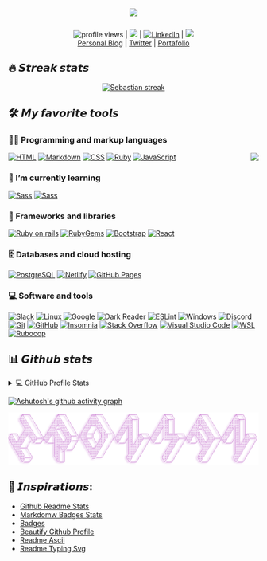 <h1 align="center">
  <a href="https://git.io/typing-svg">
    <img src="https://readme-typing-svg.herokuapp.com/?lines=Hello,+There!+👋;This+is+Sebastian....;Nice+to+meet+you!&center=true&size=30">
  </a>
</h1>

<p align="center">
  <img src="https://gpvc.arturio.dev/sebastianterleira" alt="profile views"> | 
  <a href="https://twitter.com/intent/follow?screen_name=SebastianTerlei&tw_p=followbutton"><img src="https://img.shields.io/twitter/follow/SebastianTerlei?label=%40SebastianTerlei&style=social"></a>  | 
  <a href="https://www.linkedin.com/in/sebastian-terleira-8773a4247/"><img alt="LinkedIn" src="https://img.shields.io/badge/LinkedIn-blue.svg?logo=LinkedIn&logoColor=white"></a> | 
  <a href="https://www.codewars.com/users/SebastianTerleira"><img src="https://www.codewars.com/users/SebastianTerleira/badges/micro"></br></a> 
<a href="https://sebastianterdev.netlify.app">Personal Blog</a> |
<a href="https://twitter.com/intent/follow?screen_name=SebastianTerlei&tw_p=followbutton">Twitter</a> | <a href="https://st-portafolio-dev.netlify.app/">Portafolio</a> 
</p>

## 🔥 𝙎𝙩𝙧𝙚𝙖𝙠 𝙨𝙩𝙖𝙩𝙨

<!-- GitHub Readme Streak Stats - https://github.com/SebastianTerleira/github-readme-streak-stats -->
<p align="center">
  <a href="https://github.com/SebastianTerleira/github-readme-streak-stats">
    <img title="🔥 Get streak stats for your profile at git.io/streak-stats" alt="Sebastian streak" src="https://streak-stats.demolab.com/?user=SebastianTerleira&theme=react&border=61dafb&hide_border=true"/>
  </a>
</p>

<!-- Some badges are from https://github.com/Ileriayo/markdown-badges -->

## 🛠️ 𝙈𝙮 𝙛𝙖𝙫𝙤𝙧𝙞𝙩𝙚 𝙩𝙤𝙤𝙡𝙨


### 👨‍💻 Programming and markup languages
<img align="right" src="https://media1.giphy.com/media/13HgwGsXF0aiGY/giphy.gif" />
<p>
    <a href="https://github.com/search?q=user%3ASebastianTerleira+language%3Ahtml"><img alt="HTML" src="https://img.shields.io/badge/HTML-E34F26.svg?logo=html5&logoColor=white"></a>
    <a href="https://github.com/search?q=user%3ASebastianTerleira+language%3Amarkdown"><img alt="Markdown" src="https://img.shields.io/badge/Markdown-000000.svg?logo=markdown&logoColor=white"></a>
    <a href="https://github.com/search?q=user%3ASebastianTerleira+language%3Acss"><img alt="CSS" src="https://img.shields.io/badge/CSS-1572B6.svg?logo=css3&logoColor=white"></a>
    <a href="https://github.com/search?q=user%3ASebastianTerleira+language%3Asvg"><img alt="Ruby" src="https://img.shields.io/badge/-Ruby-CC0000.svg?logo=ruby&logoColor=CC342D&style=flat"></a>
   <a href="https://github.com/search?q=user%3ASebastianTerleira+language%3Ajavascript"><img alt="JavaScript" src="https://img.shields.io/badge/JavaScript-F7DF1E.svg?logo=javascript&logoColor=black"></a>
</p>

### 🌱 I’m currently learning

<p>
  <a href="https://github.com/search?q=user%3ASebastianTerleira+language%3Asvg"><img alt="Sass" src="https://img.shields.io/badge/-Sass-4A154B.svg?logo=sass&logoColor=white&style=flat%22"></a>
    <a href="https://github.com/search?q=user%3ASebastianTerleira+language%3Asvg"><img alt="Sass" src="https://img.shields.io/badge/-TailwindCSS-0078D6.svg?logo=tailwindcss&logoColor=white&style=flat%22"></a>
</p>


### 🧰 Frameworks and libraries

<p>
  <a href="https://github.com/search?q=user%3ASebastianTerleira+language%3Asvg"><img alt="Ruby on rails" src="https://img.shields.io/badge/-Ruby%20on%20Rails-191919.svg?logo=rubyonrails&logoColor=CC0000&style=flat%22"></a>
    <a href="https://github.com/search?q=user%3ASebastianTerleira+language%3Asvg"><img alt="RubyGems" src="https://img.shields.io/badge/-RubyGems-CC0000.svg?logo=rubygems&logoColor=E9573F&style=flat%22"></a>
    <a href="https://github.com/search?q=user%3ASebastianTerleira+language%3Asvg"><img alt="Bootstrap" src="https://img.shields.io/badge/-Bootstrap-7952B3.svg?logo=bootstrap&logoColor=white&style=flat%22"></a>
    <a href="https://github.com/search?q=user%3ASebastianTerleira+language%3Asvg"><img alt="React" src="https://img.shields.io/badge/-React-61DAFB.svg?logo=react&logoColor=white&style=flat%22"></a>
</p>

### 🗄️ Databases and cloud hosting

<p>
   <a href="#"><img alt="PostgreSQL" src="https://img.shields.io/badge/-PostgreSQL-4169E1.svg?logo=postgresql&logoColor=white&style=flat%22"></a>
   <a href="#"><img alt="Netlify" src="https://img.shields.io/badge/-Netlify-00C7B7.svg?logo=netlify&logoColor=white&style=flat%22"></a>
   <a href="#"><img alt="GitHub Pages" src="https://img.shields.io/badge/GitHub%20Pages-327FC7.svg?logo=github&logoColor=white"></a>
</p>

### 💻 Software and tools

<p>
   <a href="#"><img alt="Slack" src="https://img.shields.io/badge/-Slack-4A154B.svg?logo=slack&logoColor=white&style=flat%22"></a>				          <a href="#"><img alt="Linux" src="https://img.shields.io/badge/-Linux-FCC624.svg?logo=linux&logoColor=white&style=flat%22"></a>
   <a href="#"><img alt="Google" src="https://img.shields.io/badge/-Google-4285F4.svg?logo=google&logoColor=white&style=flat%22"></a>
   <a href="#"><img alt="Dark Reader" src="https://img.shields.io/badge/-Dark%20Reader-141E24?logo=dark-reader&logoColor=white"></a>
   <a href="#"><img alt="ESLint" src="https://img.shields.io/badge/-ESLint-4B32C3.svg?logo=eslint&logoColor=white&style=flat%22"></a>				          <a href="#"><img alt="Windows" src="https://img.shields.io/badge/-Windows-0078D6.svg?logo=windows&logoColor=white&style=flat%22"></a>
   <a href="#"><img alt="Discord" src="https://img.shields.io/badge/-Discord-5865F2.svg?logo=discord&logoColor=white"></a>
   <a href="#"><img alt="Git" src="https://img.shields.io/badge/Git-F05033.svg?logo=git&logoColor=white"></a>
   <a href="#"><img alt="GitHub" src="https://img.shields.io/badge/GitHub-8034A9.svg?logo=github&logoColor=white"></a>                                                    <a href="#"><img alt="Insomnia" src="https://img.shields.io/badge/-Insomnia-4000BF.svg?logo=insomnia&logoColor=white&style=flat%22"></a>
   <a href="#"><img alt="Stack Overflow" src="https://img.shields.io/badge/-Stack%20Overflow-FE7A16?logo=stack-overflow&logoColor=white"></a>
   <a href="#"><img alt="Visual Studio Code" src="https://img.shields.io/badge/Visual%20Studio%20Code-0078d7.svg?logo=visual-studio-code&logoColor=white"></a>
   <a href="#"><img alt="WSL" src="https://img.shields.io/badge/-WSL-4D4D4D.svg?logo=windowsterminal&logoColor=white&style=flat%22"></a>
   <a href="#"><img alt="Rubocop" src="https://img.shields.io/badge/-Rubocop-1c0d02.svg?logo=rubocop&logoColor=white&style=flat%22"></a>
</p>

## 📊 𝙂𝙞𝙩𝙝𝙪𝙗 𝙨𝙩𝙖𝙩𝙨

<!-- https://github.com/anuraghazra/github-readme-stats -->
<details> 
  <summary>💻 GitHub Profile Stats</summary>
  <br/>
  <div aling="center">
  <img align="left" width="400px" src="https://github-readme-stats.vercel.app/api?username=SebastianTerleira&show_icons=true&theme=react&border=61dafb&hide_border=true" alt="Sebastian Top Languages" />
  <a href="https://github.com/anuraghazra/github-readme-stats"><img align="right" width="310px" alt="Sebastian Top Languages" src="https://github-readme-stats.vercel.app/api/top-langs/?username=SebastianTerleira&langs_count=8&layout=compact&theme=react&border=61dafb&hide_border=true" /></a>
  </div>
  <br/><br/><br/><br/><br/><br/><br/><br/><br/>
  <b>Note:</b> Top languages is only a metric of the languages my public code consists of and doesn't reflect experience or skill level.
</details>
<!-- <br/> -->

<!-- https://github.com/ashutosh00710/github-readme-activity-graph -->

[![Ashutosh's github activity graph](https://github-readme-activity-graph.cyclic.app/graph?username=SebastianTerleira&bg_color=0c0e0e&color=633681&line=486065&point=4269c2&area=true&hide_border=true)](https://github.com/ashutosh00710/github-readme-activity-graph)
<br/>

<img aling="center" src="src/ironman.png">

## 🚀 𝙄𝙣𝙨𝙥𝙞𝙧𝙖𝙩𝙞𝙤𝙣𝙨: 
 * [Github Readme Stats](https://github.com/anuraghazra/github-readme-stats)
 * [Markdomw Badges Stats](https://github.com/Ileriayo/markdown-badges)
 * [Badges](https://img.shields.io/)
 * [Beautify Github Profile](https://github.com/rzashakeri/beautify-github-profile?ref=producthunt#-where-do-we-get-ideas-)
 * [Readme Ascii](https://github.com/ajmeese7/readme-ascii)
 * [Readme Typing Svg](https://github.com/DenverCoder1/readme-typing-svg)
